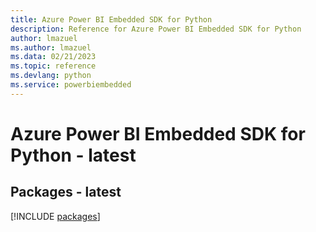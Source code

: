 ```yaml
---
title: Azure Power BI Embedded SDK for Python
description: Reference for Azure Power BI Embedded SDK for Python
author: lmazuel
ms.author: lmazuel
ms.data: 02/21/2023
ms.topic: reference
ms.devlang: python
ms.service: powerbiembedded
---
```

# Azure Power BI Embedded SDK for Python - latest
## Packages - latest
[!INCLUDE [packages](power-bi-embedded-index.md)]